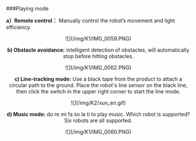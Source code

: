 ###Playing mode

**a）Remote control：** Manually control the robot’s movement and light efficiency.
<div align=center>
![](/img/K1/IMG_0059.PNG)


**b) Obstacle avoidance:** intelligent detection of obstacles, will automatically stop before hitting obstacles.
<div align=center>
![](/img/K1/IMG_0062.PNG)

**c) Line-tracking mode:** Use a black tape from the product to attach a circular path to the ground. Place the robot's line sensor on the black line, then click the switch in the upper right corner to start the line mode.
<div align=center>
![](/img/K2/xun_en.gif)

**d) Music mode:** do re mi fa so la ti to play music. Which robot is supported? Six robots are all supported.
<div align=center>
![](/img/K1/IMG_0060.PNG)
